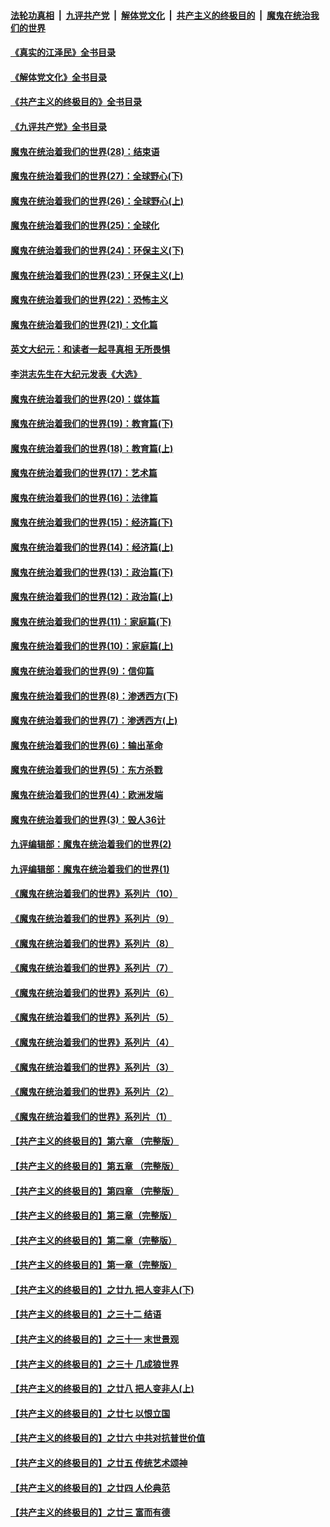 ####  [法轮功真相](../../../../basic/blob/master/README.md?t=05131501) &nbsp;|&nbsp; [九评共产党](../../../../9ping.md/blob/master/README.md?t=05131501) &nbsp;|&nbsp; [解体党文化](../../../../jtdwh.md/blob/master/README.md?t=05131501)  &nbsp;|&nbsp; [共产主义的终极目的](../../../../gczydzjmd.md/blob/master/README.md?t=05131501) &nbsp;|&nbsp; [魔鬼在统治我们的世界](../../../../mgztzwmdsj.md/blob/master/README.md?t=05131501) 

#### [《真实的江泽民》全书目录](../pages/nsc422/n13721399.md?t=05131501) 

#### [《解体党文化》全书目录](../pages/nsc422/n13721157.md?t=05131501) 

#### [《共产主义的终极目的》全书目录](../pages/nsc422/n13721048.md?t=05131501) 

#### [《九评共产党》全书目录](../pages/nsc422/n13708085.md?t=05131501) 

#### [魔鬼在统治着我们的世界(28)：结束语](../pages/nsc422/n10936246.md?t=05131501) 

#### [魔鬼在统治着我们的世界(27)：全球野心(下)](../pages/nsc422/n10928319.md?t=05131501) 

#### [魔鬼在统治着我们的世界(26)：全球野心(上)](../pages/nsc422/n10900318.md?t=05131501) 

#### [魔鬼在统治着我们的世界(25)：全球化](../pages/nsc422/n10788205.md?t=05131501) 

#### [魔鬼在统治着我们的世界(24)：环保主义(下)](../pages/nsc422/n10695307.md?t=05131501) 

#### [魔鬼在统治着我们的世界(23)：环保主义(上)](../pages/nsc422/n10688613.md?t=05131501) 

#### [魔鬼在统治着我们的世界(22)：恐怖主义](../pages/nsc422/n10614727.md?t=05131501) 

#### [魔鬼在统治着我们的世界(21)：文化篇](../pages/nsc422/n10597706.md?t=05131501) 

#### [英文大纪元：和读者一起寻真相 无所畏惧](../pages/nsc422/n12542027.md?t=05131501) 

#### [李洪志先生在大纪元发表《大选》](../pages/nsc422/n12534746.md?t=05131501) 

#### [魔鬼在统治着我们的世界(20)：媒体篇](../pages/nsc422/n10586579.md?t=05131501) 

#### [魔鬼在统治着我们的世界(19)：教育篇(下)](../pages/nsc422/n10564808.md?t=05131501) 

#### [魔鬼在统治着我们的世界(18)：教育篇(上)](../pages/nsc422/n10526970.md?t=05131501) 

#### [魔鬼在统治着我们的世界(17)：艺术篇](../pages/nsc422/n10499093.md?t=05131501) 

#### [魔鬼在统治着我们的世界(16)：法律篇](../pages/nsc422/n10485969.md?t=05131501) 

#### [魔鬼在统治着我们的世界(15)：经济篇(下)](../pages/nsc422/n10469975.md?t=05131501) 

#### [魔鬼在统治着我们的世界(14)：经济篇(上)](../pages/nsc422/n10457370.md?t=05131501) 

#### [魔鬼在统治着我们的世界(13)：政治篇(下)](../pages/nsc422/n10448270.md?t=05131501) 

#### [魔鬼在统治着我们的世界(12)：政治篇(上)](../pages/nsc422/n10444576.md?t=05131501) 

#### [魔鬼在统治着我们的世界(11)：家庭篇(下)](../pages/nsc422/n10440961.md?t=05131501) 

#### [魔鬼在统治着我们的世界(10)：家庭篇(上)](../pages/nsc422/n10435448.md?t=05131501) 

#### [魔鬼在统治着我们的世界(9)：信仰篇](../pages/nsc422/n10432159.md?t=05131501) 

#### [魔鬼在统治着我们的世界(8)：渗透西方(下)](../pages/nsc422/n10429603.md?t=05131501) 

#### [魔鬼在统治着我们的世界(7)：渗透西方(上)](../pages/nsc422/n10426013.md?t=05131501) 

#### [魔鬼在统治着我们的世界(6)：输出革命](../pages/nsc422/n10421536.md?t=05131501) 

#### [魔鬼在统治着我们的世界(5)：东方杀戮](../pages/nsc422/n10417707.md?t=05131501) 

#### [魔鬼在统治着我们的世界(4)：欧洲发端](../pages/nsc422/n10414890.md?t=05131501) 

#### [魔鬼在统治着我们的世界(3)：毁人36计](../pages/nsc422/n10411583.md?t=05131501) 

#### [九评编辑部：魔鬼在统治着我们的世界(2)](../pages/nsc422/n10410036.md?t=05131501) 

#### [九评编辑部：魔鬼在统治着我们的世界(1)](../pages/nsc422/n10406825.md?t=05131501) 

#### [《魔鬼在统治着我们的世界》系列片（10）](../pages/nsc422/n12292670.md?t=05131501) 

#### [《魔鬼在统治着我们的世界》系列片（9）](../pages/nsc422/n12290859.md?t=05131501) 

#### [《魔鬼在统治着我们的世界》系列片（8）](../pages/nsc422/n12287445.md?t=05131501) 

#### [《魔鬼在统治着我们的世界》系列片（7）](../pages/nsc422/n12283425.md?t=05131501) 

#### [《魔鬼在统治着我们的世界》系列片（6）](../pages/nsc422/n12282314.md?t=05131501) 

#### [《魔鬼在统治着我们的世界》系列片（5）](../pages/nsc422/n12281419.md?t=05131501) 

#### [《魔鬼在统治着我们的世界》系列片（4）](../pages/nsc422/n12274024.md?t=05131501) 

#### [《魔鬼在统治着我们的世界》系列片（3）](../pages/nsc422/n12271322.md?t=05131501) 

#### [《魔鬼在统治着我们的世界》系列片（2）](../pages/nsc422/n12269049.md?t=05131501) 

#### [《魔鬼在统治着我们的世界》系列片（1）](../pages/nsc422/n12267575.md?t=05131501) 

#### [【共产主义的终极目的】第六章 （完整版）](../pages/nsc422/n11428913.md?t=05131501) 

#### [【共产主义的终极目的】第五章 （完整版）](../pages/nsc422/n11428912.md?t=05131501) 

#### [【共产主义的终极目的】第四章 （完整版）](../pages/nsc422/n11428907.md?t=05131501) 

#### [【共产主义的终极目的】第三章（完整版）](../pages/nsc422/n11428848.md?t=05131501) 

#### [【共产主义的终极目的】第二章（完整版）](../pages/nsc422/n11428831.md?t=05131501) 

#### [【共产主义的终极目的】第一章（完整版）](../pages/nsc422/n11417651.md?t=05131501) 

#### [【共产主义的终极目的】之廿九 把人变非人(下)](../pages/nsc422/n11344140.md?t=05131501) 

#### [【共产主义的终极目的】之三十二 结语](../pages/nsc422/n11360535.md?t=05131501) 

#### [【共产主义的终极目的】之三十一 末世景观](../pages/nsc422/n11351129.md?t=05131501) 

#### [【共产主义的终极目的】之三十 几成狼世界](../pages/nsc422/n11348280.md?t=05131501) 

#### [【共产主义的终极目的】之廿八 把人变非人(上)](../pages/nsc422/n11340492.md?t=05131501) 

#### [【共产主义的终极目的】之廿七 以恨立国](../pages/nsc422/n11336944.md?t=05131501) 

#### [【共产主义的终极目的】之廿六 中共对抗普世价值](../pages/nsc422/n11324785.md?t=05131501) 

#### [【共产主义的终极目的】之廿五 传统艺术颂神](../pages/nsc422/n11296396.md?t=05131501) 

#### [【共产主义的终极目的】之廿四 人伦典范](../pages/nsc422/n11296397.md?t=05131501) 

#### [【共产主义的终极目的】之廿三 富而有德](../pages/nsc422/n11283598.md?t=05131501) 

